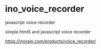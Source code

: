 # ino_voice_recorder
javascript voice recorder

simple html5 and javascript voice recorder

https://inorain.com/products/voice_recorder/
